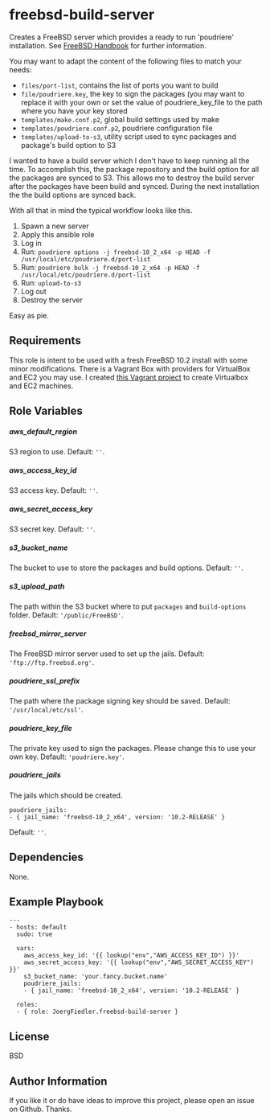 freebsd-build-server
=========

Creates a FreeBSD server which provides a ready to run 'poudriere' installation. See [FreeBSD Handbook](https://www.freebsd.org/doc/handbook/ports-poudriere.html) for further information.

You may want to adapt the content of the following files to match your needs:

- `files/port-list`, contains the list of ports you want to build
- `file/poudriere.key`, the key to sign the packages (you may want to replace it with your own or set the value of poudriere_key_file to the path where you have your key stored
- `templates/make.conf.p2`, global build settings used by make
- `templates/poudriere.conf.p2`, poudriere configuration file
- `templates/upload-to-s3`, utility script used to sync packages and package's build option to S3

I wanted to have a build server which I don't have to keep running all the time. To accomplish this, the package repository and the build option for all the packages are synced to S3. This allows me to destroy the build server after the packages have been build and synced. During the next installation the the build options are synced back.

With all that in mind the typical workflow looks like this.

1) Spawn a new server
1) Apply this ansible role
1) Log in
1) Run: `poudriere options -j freebsd-10_2_x64 -p HEAD -f /usr/local/etc/poudriere.d/port-list`
1) Run: `poudriere bulk -j freebsd-10_2_x64 -p HEAD -f /usr/local/etc/poudriere.d/port-list`
1) Run: `upload-to-s3`
1) Log out
1) Destroy the server

Easy as pie.

Requirements
------------

This role is intent to be used with a fresh FreeBSD 10.2 install with some minor modifications. There is a Vagrant Box with providers for VirtualBox and EC2 you may use. I created [this Vagrant project](https://github.com/JoergFiedler/freebsd-build-machine) to create Virtualbox and EC2 machines.

Role Variables
--------------

##### aws_default_region
S3 region to use. Default: `''`.

##### aws_access_key_id
S3 access key. Default: `''`.

##### aws_secret_access_key
S3 secret key. Default: `''`.

##### s3_bucket_name
The bucket to use to store the packages and build options. Default: `''`.

##### s3_upload_path
The path within the S3 bucket where to put `packages` and `build-options` folder. Default: `'/public/FreeBSD'`.

##### freebsd_mirror_server
The FreeBSD mirror server used to set up the jails. Default: `'ftp://ftp.freebsd.org'`.

##### poudriere_ssl_prefix
The path where the package signing key should be saved. Default: `'/usr/local/etc/ssl'`.

##### poudriere_key_file
The private key used to sign the packages. Please change this to use your own key. Default: `'poudriere.key'`.

##### poudriere_jails
The jails which should be created.

    poudriere_jails:
    - { jail_name: 'freebsd-10_2_x64', version: '10.2-RELEASE' }

Default: `''`.

Dependencies
------------

None.

Example Playbook
----------------

    ---
    - hosts: default
      sudo: true

      vars:
        aws_access_key_id: '{{ lookup("env","AWS_ACCESS_KEY_ID") }}'
        aws_secret_access_key: '{{ lookup("env","AWS_SECRET_ACCESS_KEY") }}'
        s3_bucket_name: 'your.fancy.bucket.name'
        poudriere_jails:
        - { jail_name: 'freebsd-10_2_x64', version: '10.2-RELEASE' }

      roles:
      - { role: JoergFiedler.freebsd-build-server }

License
-------

BSD

Author Information
------------------

If you like it or do have ideas to improve this project, please open an issue on Github. Thanks.


